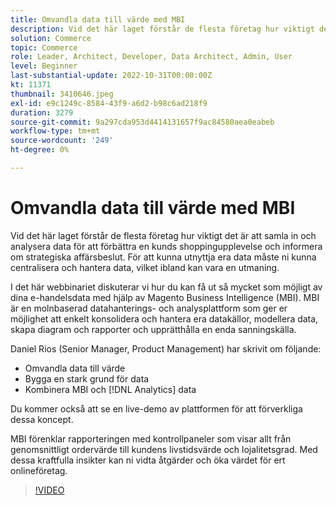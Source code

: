 ```yaml
---
title: Omvandla data till värde med MBI
description: Vid det här laget förstår de flesta företag hur viktigt det är att samla in och analysera data för att förbättra en kunds shoppingupplevelse och informera om strategiska affärsbeslut. För att kunna utnyttja era data måste ni kunna centralisera och hantera data, vilket ibland kan vara en utmaning.
solution: Commerce
topic: Commerce
role: Leader, Architect, Developer, Data Architect, Admin, User
level: Beginner
last-substantial-update: 2022-10-31T00:00:00Z
kt: 11371
thumbnail: 3410646.jpeg
exl-id: e9c1249c-8584-43f9-a6d2-b98c6ad218f9
duration: 3279
source-git-commit: 9a297cda953d4414131657f9ac84580aea0eabeb
workflow-type: tm+mt
source-wordcount: '249'
ht-degree: 0%

---
```


# Omvandla data till värde med MBI

Vid det här laget förstår de flesta företag hur viktigt det är att samla in och analysera data för att förbättra en kunds shoppingupplevelse och informera om strategiska affärsbeslut. För att kunna utnyttja era data måste ni kunna centralisera och hantera data, vilket ibland kan vara en utmaning.

I det här webbinariet diskuterar vi hur du kan få ut så mycket som möjligt av dina e-handelsdata med hjälp av Magento Business Intelligence (MBI). MBI är en molnbaserad datahanterings- och analysplattform som ger er möjlighet att enkelt konsolidera och hantera era datakällor, modellera data, skapa diagram och rapporter och upprätthålla en enda sanningskälla.

Daniel Rios (Senior Manager, Product Management) har skrivit om följande:

* Omvandla data till värde
* Bygga en stark grund för data
* Kombinera MBI och [!DNL Analytics] data

Du kommer också att se en live-demo av plattformen för att förverkliga dessa koncept.

MBI förenklar rapporteringen med kontrollpaneler som visar allt från genomsnittligt ordervärde till kundens livstidsvärde och lojalitetsgrad. Med dessa kraftfulla insikter kan ni vidta åtgärder och öka värdet för ert onlineföretag.

>[!VIDEO](https://video.tv.adobe.com/v/3410646/?quality=12&learn=on)
